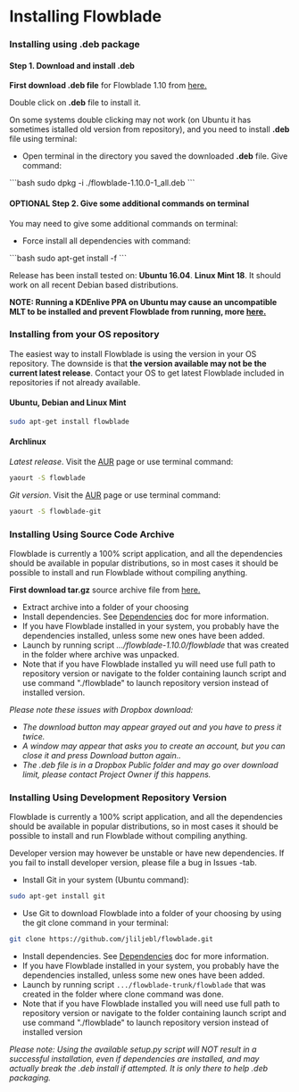 # Installing Flowblade #


### Installing using .deb package

#### Step 1. Download and install .deb 
**First download .deb file** for Flowblade 1.10 from <a href="https://github.com/jliljebl/flowblade/releases">here.</a>

Double click on <b>.deb</b> file to install it. 

On some systems double clicking may not work (on Ubuntu it has sometimes istalled old version from repository), and you need to install <b>.deb</b> file using terminal:

<ul>
	<li>	<p>Open terminal in the directory you saved the  downloaded <b>.deb</b> file. Give command:	</li>
</ul>
```bash
sudo dpkg -i ./flowblade-1.10.0-1_all.deb
```

#### OPTIONAL Step 2. Give some additional commands on terminal

You may need to give some additional commands on terminal:
<ul>
	<li>Force install all dependencies with command:</li>
</ul>
```bash
	sudo apt-get install -f
```

Release has been install tested on: <b>Ubuntu 16.04</b>. <b>Linux Mint 18</b>. It should work on all recent Debian based distributions.

<b>NOTE: Running a KDEnlive PPA on Ubuntu may cause an uncompatible MLT to be installed and prevent Flowblade from running, more <a href="https://plus.google.com/105369302467641615295/posts/QSKQoPtbLKg">here.</a></b> 

### Installing from your OS repository

The easiest way to install Flowblade is using the version in your OS repository. The downside is that **the version available may not be the current latest release**. Contact your OS to get latest Flowblade included in repositories if not already available.

#### Ubuntu, Debian and Linux Mint

```bash
sudo apt-get install flowblade
```
#### Archlinux

_Latest release_. Visit the <a href="https://aur.archlinux.org/packages/flowblade/">AUR</a> page or use terminal command:
```bash
yaourt -S flowblade
```

_Git version_. Visit the <a href="https://aur.archlinux.org/packages/flowblade-git/">AUR</a> page or use terminal command:
```bash
yaourt -S flowblade-git
```



### Installing Using Source Code Archive

Flowblade is currently a 100% script application, and all the dependencies should be available in popular distributions, so in most cases it should be possible to install and run Flowblade without compiling anything.

**First download tar.gz** source archive file from <a href="https://github.com/jliljebl/flowblade/releases">here.</a> 

  * Extract archive into a folder of your choosing
  * Install dependencies. See [Dependencies](DEPENDENCIES.md) doc for more information.
  * If you have Flowblade installed in your system, you probably have the dependencies installed, unless some new ones have been added.
  * Launch by running script *.../flowblade-1.10.0/flowblade* that was created in the folder where archive was unpacked.
  * Note that if you have Flowblade installed yu will need use full path to repository version or navigate to the folder containing launch script and use command "./flowblade" to launch repository version instead of installed version.

*Please note these issues with Dropbox download:*
<ul>
 <li> <i>The download button may appear grayed out and you have to press it twice.</i></li>
 <li> <i>A window may appear that asks you to create an account, but you can close it and press Download button again..</i></li> 
 <li> <i>The .deb file is in a Dropbox Public folder and may go over download limit, please contact Project Owner if this happens.</i></li>
</ul>

### Installing Using Development Repository Version

Flowblade is currently a 100% script application, and all the dependencies should be available in popular distributions, so in most cases it should be possible to install and run Flowblade without compiling anything.

Developer version may however be unstable or have new dependencies. If you fail to install developer version, please file a bug in Issues -tab.
  * Install Git in your system (Ubuntu command):
```bash
sudo apt-get install git
```
  * Use Git to download Flowblade into a folder of your choosing by using the git clone command in your terminal:
```bash
git clone https://github.com/jliljebl/flowblade.git
```
  * Install dependencies. See   [Dependencies](DEPENDENCIES.md) doc for more information.
  * If you have Flowblade installed in your system, you probably have the dependencies installed, unless some new ones have been added.
  * Launch by running script ``.../flowblade-trunk/flowblade`` that was created in the folder where clone command was done.
  * Note that if you have Flowblade installed you will need use full path to repository version or navigate to the folder containing launch script and use command "./flowblade" to launch repository version instead of installed version
 
*Please note: Using the available setup.py script will NOT result in a successful installation, even if dependencies are installed, and may actually break the .deb install if attempted. It is only there to help .deb packaging.* 
